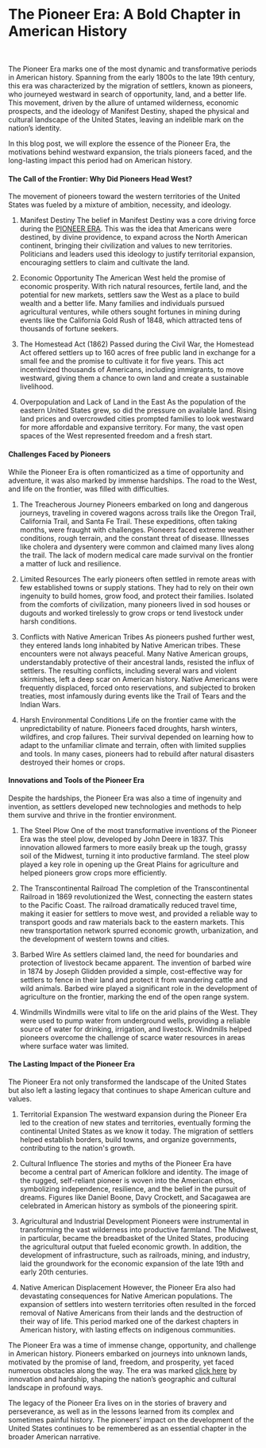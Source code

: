 <div dir="auto" data-message-author-role="assistant" data-message-id="420d1b03-af5f-4099-b93d-20ca333aa3c2">
<h1>&nbsp;</h1>
<!-- x-tinymce/html -->
<h1>The Pioneer Era: A Bold Chapter in American History</h1>
<p>&nbsp;</p>
<p>The Pioneer Era marks one of the most dynamic and transformative periods in American history. Spanning from the early 1800s to the late 19th century, this era was characterized by the migration of settlers, known as pioneers, who journeyed westward in search of opportunity, land, and a better life. This movement, driven by the allure of untamed wilderness, economic prospects, and the ideology of Manifest Destiny, shaped the physical and cultural landscape of the United States, leaving an indelible mark on the nation&rsquo;s identity.</p>
<p>In this blog post, we will explore the essence of the Pioneer Era, the motivations behind westward expansion, the trials pioneers faced, and the long-lasting impact this period had on American history.</p>
<h4>The Call of the Frontier: Why Did Pioneers Head West?</h4>
<p>The movement of pioneers toward the western territories of the United States was fueled by a mixture of ambition, necessity, and ideology.</p>
<ol>
<li>
<p>Manifest Destiny The belief in Manifest Destiny was a core driving force during the <a href="https://www.pioneerera.com/">PIONEER ERA</a>. This was the idea that Americans were destined, by divine providence, to expand across the North American continent, bringing their civilization and values to new territories. Politicians and leaders used this ideology to justify territorial expansion, encouraging settlers to claim and cultivate the land.</p>
</li>
<li>
<p>Economic Opportunity The American West held the promise of economic prosperity. With rich natural resources, fertile land, and the potential for new markets, settlers saw the West as a place to build wealth and a better life. Many families and individuals pursued agricultural ventures, while others sought fortunes in mining during events like the California Gold Rush of 1848, which attracted tens of thousands of fortune seekers.</p>
</li>
<li>
<p>The Homestead Act (1862) Passed during the Civil War, the Homestead Act offered settlers up to 160 acres of free public land in exchange for a small fee and the promise to cultivate it for five years. This act incentivized thousands of Americans, including immigrants, to move westward, giving them a chance to own land and create a sustainable livelihood.</p>
</li>
<li>
<p>Overpopulation and Lack of Land in the East As the population of the eastern United States grew, so did the pressure on available land. Rising land prices and overcrowded cities prompted families to look westward for more affordable and expansive territory. For many, the vast open spaces of the West represented freedom and a fresh start.</p>
</li>
</ol>
<h4>Challenges Faced by Pioneers</h4>
<p>While the Pioneer Era is often romanticized as a time of opportunity and adventure, it was also marked by immense hardships. The road to the West, and life on the frontier, was filled with difficulties.</p>
<ol>
<li>
<p>The Treacherous Journey Pioneers embarked on long and dangerous journeys, traveling in covered wagons across trails like the Oregon Trail, California Trail, and Santa Fe Trail. These expeditions, often taking months, were fraught with challenges. Pioneers faced extreme weather conditions, rough terrain, and the constant threat of disease. Illnesses like cholera and dysentery were common and claimed many lives along the trail. The lack of modern medical care made survival on the frontier a matter of luck and resilience.</p>
</li>
<li>
<p>Limited Resources The early pioneers often settled in remote areas with few established towns or supply stations. They had to rely on their own ingenuity to build homes, grow food, and protect their families. Isolated from the comforts of civilization, many pioneers lived in sod houses or dugouts and worked tirelessly to grow crops or tend livestock under harsh conditions.</p>
</li>
<li>
<p>Conflicts with Native American Tribes As pioneers pushed further west, they entered lands long inhabited by Native American tribes. These encounters were not always peaceful. Many Native American groups, understandably protective of their ancestral lands, resisted the influx of settlers. The resulting conflicts, including several wars and violent skirmishes, left a deep scar on American history. Native Americans were frequently displaced, forced onto reservations, and subjected to broken treaties, most infamously during events like the Trail of Tears and the Indian Wars.</p>
</li>
<li>
<p>Harsh Environmental Conditions Life on the frontier came with the unpredictability of nature. Pioneers faced droughts, harsh winters, wildfires, and crop failures. Their survival depended on learning how to adapt to the unfamiliar climate and terrain, often with limited supplies and tools. In many cases, pioneers had to rebuild after natural disasters destroyed their homes or crops.</p>
</li>
</ol>
<h4>Innovations and Tools of the Pioneer Era</h4>
<p>Despite the hardships, the Pioneer Era was also a time of ingenuity and invention, as settlers developed new technologies and methods to help them survive and thrive in the frontier environment.</p>
<ol>
<li>
<p>The Steel Plow One of the most transformative inventions of the Pioneer Era was the steel plow, developed by John Deere in 1837. This innovation allowed farmers to more easily break up the tough, grassy soil of the Midwest, turning it into productive farmland. The steel plow played a key role in opening up the Great Plains for agriculture and helped pioneers grow crops more efficiently.</p>
</li>
<li>
<p>The Transcontinental Railroad The completion of the Transcontinental Railroad in 1869 revolutionized the West, connecting the eastern states to the Pacific Coast. The railroad dramatically reduced travel time, making it easier for settlers to move west, and provided a reliable way to transport goods and raw materials back to the eastern markets. This new transportation network spurred economic growth, urbanization, and the development of western towns and cities.</p>
</li>
<li>
<p>Barbed Wire As settlers claimed land, the need for boundaries and protection of livestock became apparent. The invention of barbed wire in 1874 by Joseph Glidden provided a simple, cost-effective way for settlers to fence in their land and protect it from wandering cattle and wild animals. Barbed wire played a significant role in the development of agriculture on the frontier, marking the end of the open range system.</p>
</li>
<li>
<p>Windmills Windmills were vital to life on the arid plains of the West. They were used to pump water from underground wells, providing a reliable source of water for drinking, irrigation, and livestock. Windmills helped pioneers overcome the challenge of scarce water resources in areas where surface water was limited.</p>
</li>
</ol>
<h4>The Lasting Impact of the Pioneer Era</h4>
<p>The Pioneer Era not only transformed the landscape of the United States but also left a lasting legacy that continues to shape American culture and values.</p>
<ol>
<li>
<p>Territorial Expansion The westward expansion during the Pioneer Era led to the creation of new states and territories, eventually forming the continental United States as we know it today. The migration of settlers helped establish borders, build towns, and organize governments, contributing to the nation's growth.</p>
</li>
<li>
<p>Cultural Influence The stories and myths of the Pioneer Era have become a central part of American folklore and identity. The image of the rugged, self-reliant pioneer is woven into the American ethos, symbolizing independence, resilience, and the belief in the pursuit of dreams. Figures like Daniel Boone, Davy Crockett, and Sacagawea are celebrated in American history as symbols of the pioneering spirit.</p>
</li>
<li>
<p>Agricultural and Industrial Development Pioneers were instrumental in transforming the vast wilderness into productive farmland. The Midwest, in particular, became the breadbasket of the United States, producing the agricultural output that fueled economic growth. In addition, the development of infrastructure, such as railroads, mining, and industry, laid the groundwork for the economic expansion of the late 19th and early 20th centuries.</p>
</li>
<li>
<p>Native American Displacement However, the Pioneer Era also had devastating consequences for Native American populations. The expansion of settlers into western territories often resulted in the forced removal of Native Americans from their lands and the destruction of their way of life. This period marked one of the darkest chapters in American history, with lasting effects on indigenous communities.</p>
</li>
</ol>
<p>The Pioneer Era was a time of immense change, opportunity, and challenge in American history. Pioneers embarked on journeys into unknown lands, motivated by the promise of land, freedom, and prosperity, yet faced numerous obstacles along the way. The era was marked <a href="https://www.pioneerera.com/">click here</a> by innovation and hardship, shaping the nation&rsquo;s geographic and cultural landscape in profound ways.</p>
<p>The legacy of the Pioneer Era lives on in the stories of bravery and perseverance, as well as in the lessons learned from its complex and sometimes painful history. The pioneers&rsquo; impact on the development of the United States continues to be remembered as an essential chapter in the broader American narrative.</p>
<p>&nbsp;</p>
</div>
